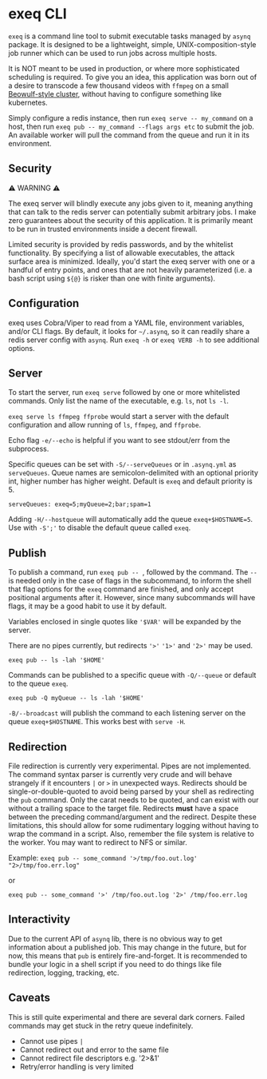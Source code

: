 # exeq CLI

`exeq` is a command line tool to submit executable tasks managed by `asynq` package.
It is designed to be a lightweight, simple, UNIX-composition-style job runner which 
can be used to run jobs across multiple hosts.

It is NOT meant to be used in production, or where more sophisticated scheduling is required.
To give you an idea, this application was born out of a desire to transcode a few thousand videos with 
`ffmpeg` on a small [Beowulf-style cluster](https://en.wikipedia.org/wiki/Beowulf_cluster),
without having to configure something like kubernetes.   

Simply configure a redis instance, then run `exeq serve -- my_command` on a host, 
then run `exeq pub -- my_command --flags args etc` to submit the job. An available
worker will pull the command from the queue and run it in its environment.

## Security

⚠️ WARNING ⚠️

The exeq server will blindly execute any jobs given to it, meaning anything that can talk to the
redis server can potentially submit arbitrary jobs. 
I make zero guarantees about the security of this application. 
It is primarily meant to be run in trusted environments inside a decent firewall. 

Limited security is provided by redis passwords, and by the whitelist functionality.
By specifying a list of allowable executables, the attack surface area is minimized.
Ideally, you'd start the exeq server with one or a handful of entry points, and
ones that are not heavily parameterized (i.e. a bash script using `${@}` is risker than 
one with finite arguments). 

## Configuration

exeq uses Cobra/Viper to read from a YAML file, environment variables, and/or CLI flags. 
By default, it looks for `~/.asynq`, so it can readily share a redis server config with `asynq`.
Run `exeq -h` or `exeq VERB -h` to see additional options.

## Server

To start the server, run `exeq serve` followed by one or more whitelisted commands. Only list the
name of the executable, e.g. `ls`, not `ls -l`. 

`exeq serve ls ffmpeg ffprobe` would start a server with the default configuration and allow running
of `ls`, `ffmpeg`, and `ffprobe`. 

Echo flag `-e/--echo` is helpful if you want to see stdout/err from the subprocess.

Specific queues can be set with `-S/--serveQueues` or in `.asynq.yml` as `serveQueues`. Queue names
are semicolon-delimited with an optional priority int, higher number has higher weight.
Default is `exeq` and default priority is 5.   

`serveQueues: exeq=5;myQueue=2;bar;spam=1`

Adding `-H/--hostqueue` will automatically add the queue `exeq+$HOSTNAME=5`.
Use with `-S';'` to disable the default queue called `exeq`.  

## Publish

To publish a command, run `exeq pub -- `, followed by the command. The `--` is needed only
in the case of flags in the subcommand, to inform the shell that flag options for the `exeq` command are
finished, and only accept positional arguments after it. However, since many subcommands will have
flags, it may be a good habit to use it by default.

Variables enclosed in single quotes like `'$VAR'` will be expanded by the server. 
 
There are no pipes currently, but redirects `'>'` `'1>'` and `'2>'` may be used.

`exeq pub -- ls -lah '$HOME'`

Commands can be published to a specific queue with `-Q/--queue` or default to the queue `exeq`.

`exeq pub -Q myQueue -- ls -lah '$HOME'`

`-B/--broadcast` will publish the command to each listening server on the queue `exeq+$HOSTNAME`. 
This works best with `serve -H`. 


## Redirection

File redirection is currently very experimental. Pipes are not implemented. 
The command syntax parser is currently very crude and will behave strangely if
it encounters `|` or `>` in unexpected ways. Redirects should be single-or-double-quoted to
avoid being parsed by your shell as redirecting the `pub` command. Only the carat needs to be quoted,
and can exist with our without a trailing space to the target file.
Redirects **must** have a space between the preceding command/argument and the redirect.
Despite these limitations, this should allow for some rudimentary logging without
having to wrap the command in a script. Also, remember the file system is relative to the
worker. You may want to redirect to NFS or similar. 

Example:
`exeq pub -- some_command '>/tmp/foo.out.log' "2>/tmp/foo.err.log"`
 
 or 
 
`exeq pub -- some_command '>' /tmp/foo.out.log '2>' /tmp/foo.err.log` 



## Interactivity

Due to the current API of `asynq` lib, there is no obvious way to get information about a published job.
This may change in the future, but for now, this means that `pub` is entirely fire-and-forget.
It is recommended to bundle your logic in a shell script if you need to do things like file redirection, 
logging, tracking, etc. 

## Caveats

This is still quite experimental and there are several dark corners. Failed commands may
get stuck in the retry queue indefinitely.

- Cannot use pipes `|`
- Cannot redirect out and error to the same file 
- Cannot redirect file descriptors e.g. '2>&1'
- Retry/error handling is very limited

